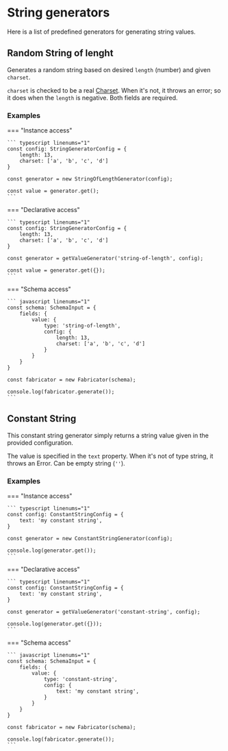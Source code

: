 # String generators

Here is a list of predefined generators for generating string values.


## Random String of lenght

Generates a random string based on desired `length` (number) and given `charset`.

`charset` is checked to be a real [Charset](../../Utils/charset.md). When it's not, 
it throws an error; so it does when the `length` is negative. Both fields are required.


### Examples

=== "Instance access"

    ``` typescript linenums="1"
    const config: StringGeneratorConfig = {
        length: 13,
        charset: ['a', 'b', 'c', 'd']
    }
    
    const generator = new StringOfLengthGenerator(config);
    
    const value = generator.get();
    ```


=== "Declarative access"

    ``` typescript linenums="1"
    const config: StringGeneratorConfig = {
        length: 13,
        charset: ['a', 'b', 'c', 'd']
    }
    
    const generator = getValueGenerator('string-of-length', config);
    
    const value = generator.get({});
    ```

=== "Schema access"

    ``` javascript linenums="1"
    const schema: SchemaInput = {
        fields: {
            value: {
                type: 'string-of-length',
                config: {
                    length: 13,
                    charset: ['a', 'b', 'c', 'd']
                }
            }
        }
    }
        
    const fabricator = new Fabricator(schema);
        
    console.log(fabricator.generate());
    ```


## Constant String

This constant string generator simply returns a string value given
in the provided configuration.

The value is specified in the `text` property. When it's not of type string,
it throws an Error. Can be empty string (`''`).


### Examples

=== "Instance access"

    ``` typescript linenums="1"
    const config: ConstantStringConfig = {
        text: 'my constant string',
    }
    
    const generator = new ConstantStringGenerator(config);
    
    console.log(generator.get());
    ```


=== "Declarative access"

    ``` typescript linenums="1"
    const config: ConstantStringConfig = {
        text: 'my constant string',
    }
    
    const generator = getValueGenerator('constant-string', config);
    
    console.log(generator.get({}));
    ```

=== "Schema access"

    ``` javascript linenums="1"
    const schema: SchemaInput = {
        fields: {
            value: {
                type: 'constant-string',
                config: {
                    text: 'my constant string',
                }
            }
        }
    }
        
    const fabricator = new Fabricator(schema);
    
    console.log(fabricator.generate());
    ```
